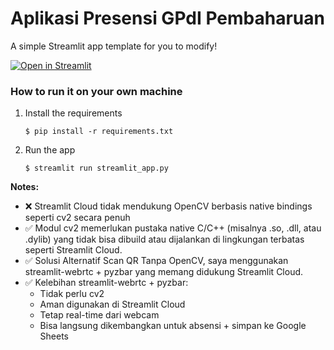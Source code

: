 # Aplikasi Presensi GPdI Pembaharuan

A simple Streamlit app template for you to modify!

[![Open in Streamlit](https://static.streamlit.io/badges/streamlit_badge_black_white.svg)](https://blank-app-template.streamlit.app/)

### How to run it on your own machine

1. Install the requirements

   ```
   $ pip install -r requirements.txt
   ```

2. Run the app

   ```
   $ streamlit run streamlit_app.py
   ```

**Notes:**
- ❌ Streamlit Cloud tidak mendukung OpenCV berbasis native bindings seperti cv2 secara penuh
- ✅ Modul cv2 memerlukan pustaka native C/C++ (misalnya .so, .dll, atau .dylib) yang tidak bisa dibuild atau dijalankan di lingkungan terbatas seperti Streamlit Cloud.
- ✅ Solusi Alternatif Scan QR Tanpa OpenCV, saya menggunakan streamlit-webrtc + pyzbar yang memang didukung Streamlit Cloud.
- ✅ Kelebihan streamlit-webrtc + pyzbar:
  - Tidak perlu cv2
  - Aman digunakan di Streamlit Cloud
  - Tetap real-time dari webcam
  - Bisa langsung dikembangkan untuk absensi + simpan ke Google Sheets
